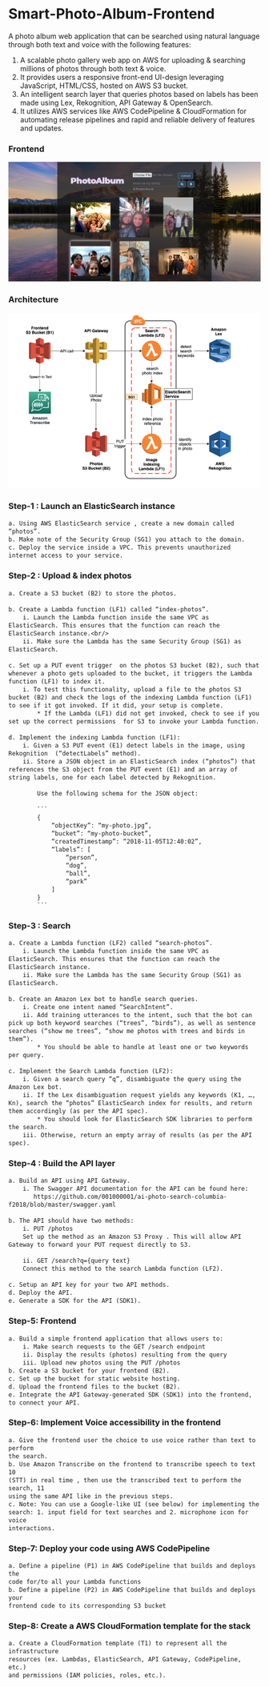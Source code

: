 # Smart-Photo-Album-Frontend

A photo album web application that can be searched using natural language through both text and voice with the following features:
1. A scalable photo gallery web app on AWS for uploading & searching millions of photos through both text & voice.
2. It provides users a responsive front-end UI-design leveraging JavaScript, HTML/CSS, hosted on AWS S3 bucket.
3. An intelligent search layer that queries photos based on labels has been made using Lex, Rekognition, API Gateway & OpenSearch.
4. It utilizes AWS services like AWS CodePipeline & CloudFormation for automating release pipelines and rapid and reliable delivery of features and updates.

### Frontend
![](images/frontend.PNG)

### Architecture
![](images/architecture.PNG)

### Step-1 : Launch an ElasticSearch instance
```
a. Using AWS ElasticSearch service , create a new domain called “photos”.  
b. Make note of the Security Group (SG1) you attach to the domain.  
c. Deploy the service inside a VPC. This prevents unauthorized internet access to your service.
```
### Step-2 : Upload & index photos
```
a. Create a S3 bucket (B2) to store the photos.

b. Create a Lambda function (LF1) called “index-photos”.
	i. Launch the Lambda function inside the same VPC as ElasticSearch. This ensures that the function can reach the ElasticSearch instance.<br/>
	ii. Make sure the Lambda has the same Security Group (SG1) as ElasticSearch.

c. Set up a PUT event trigger  on the photos S3 bucket (B2), such that whenever a photo gets uploaded to the bucket, it triggers the Lambda function (LF1) to index it.
	i. To test this functionality, upload a file to the photos S3 bucket (B2) and check the logs of the indexing Lambda function (LF1) to see if it got invoked. If it did, your setup is complete.
		* If the Lambda (LF1) did not get invoked, check to see if you set up the correct permissions  for S3 to invoke your Lambda function.

d. Implement the indexing Lambda function (LF1):
	i. Given a S3 PUT event (E1) detect labels in the image, using Rekognition  (“detectLabels” method).
	ii. Store a JSON object in an ElasticSearch index (“photos”) that references the S3 object from the PUT event (E1) and an array of string labels, one for each label detected by Rekognition.

		Use the following schema for the JSON object:

		```
		{
			“objectKey”: “my-photo.jpg”,
			“bucket”: “my-photo-bucket”,
			“createdTimestamp”: “2018-11-05T12:40:02”,
			“labels”: [
				“person”,
				“dog”,
				“ball”,
				“park”
			]
		}
		```
```
### Step-3 : Search
```
a. Create a Lambda function (LF2) called “search-photos”.
	i. Launch the Lambda function inside the same VPC as ElasticSearch. This ensures that the function can reach the ElasticSearch instance.
	ii. Make sure the Lambda has the same Security Group (SG1) as ElasticSearch.

b. Create an Amazon Lex bot to handle search queries.
	i. Create one intent named “SearchIntent”.
	ii. Add training utterances to the intent, such that the bot can pick up both keyword searches (“trees”, “birds”), as well as sentence searches (“show me trees”, “show me photos with trees and birds in them”).
		* You should be able to handle at least one or two keywords per query.

c. Implement the Search Lambda function (LF2):
	i. Given a search query “q”, disambiguate the query using the Amazon Lex bot.
	ii. If the Lex disambiguation request yields any keywords (K1, …, Kn), search the “photos” ElasticSearch index for results, and return them accordingly (as per the API spec).
		* You should look for ElasticSearch SDK libraries to perform the search.
	iii. Otherwise, return an empty array of results (as per the API spec).
```
### Step-4 :  Build the API layer
```
a. Build an API using API Gateway.
	i. The Swagger API documentation for the API can be found here:
	   https://github.com/001000001/ai-photo-search-columbia-f2018/blob/master/swagger.yaml

b. The API should have two methods:
	i. PUT /photos
	Set up the method as an Amazon S3 Proxy . This will allow API Gateway to forward your PUT request directly to S3.

	ii. GET /search?q={query text}
	Connect this method to the search Lambda function (LF2).

c. Setup an API key for your two API methods.
d. Deploy the API.
e. Generate a SDK for the API (SDK1).

```
### Step-5:  Frontend
```
a. Build a simple frontend application that allows users to:
	i. Make search requests to the GET /search endpoint
	ii. Display the results (photos) resulting from the query
	iii. Upload new photos using the PUT /photos
b. Create a S3 bucket for your frontend (B2).
c. Set up the bucket for static website hosting.
d. Upload the frontend files to the bucket (B2).
e. Integrate the API Gateway-generated SDK (SDK1) into the frontend, to connect your API.
```

### Step-6: Implement Voice accessibility in the frontend
```
a. Give the frontend user the choice to use voice rather than text to perform
the search.
b. Use Amazon Transcribe on the frontend to transcribe speech to text 10
(STT) in real time , then use the transcribed text to perform the search, 11
using the same API like in the previous steps.
c. Note: You can use a Google-like UI (see below) for implementing the
search: 1. input field for text searches and 2. microphone icon for voice
interactions.

```
### Step-7: Deploy your code using AWS CodePipeline
```
a. Define a pipeline (P1) in AWS CodePipeline that builds and deploys the
code for/to all your Lambda functions
b. Define a pipeline (P2) in AWS CodePipeline that builds and deploys your
frontend code to its corresponding S3 bucket

```

### Step-8: Create a AWS CloudFormation template for the stack
```
a. Create a CloudFormation template (T1) to represent all the infrastructure
resources (ex. Lambdas, ElasticSearch, API Gateway, CodePipeline, etc.)
and permissions (IAM policies, roles, etc.).
```

